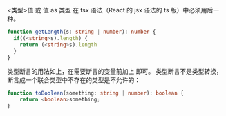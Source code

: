 <类型>值
或
值 as 类型
在 tsx 语法（React 的 jsx 语法的 ts 版）中必须用后一种。

```ts
function getLength(s: string | number): number {
  if((<string>s).length) {
    return (<string>s).length
  }
}
```
类型断言的用法如上，在需要断言的变量前加上 <Type> 即可。
类型断言不是类型转换，断言成一个联合类型中不存在的类型是不允许的：
```ts
function toBoolean(something: string | number): boolean {
    return <boolean>something;
}
```